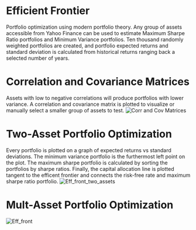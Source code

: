 # Efficient Frontier
Portfolio optimization using modern portfolio theory. Any group of assets accessible from Yahoo Finance can be used to estimate
Maximum Sharpe Ratio portfolios and Minimum Variance portfolios. Ten thousand randomly weighted portfolios are created, and
portfolio expected returns and standard deviation is calculated from historical returns ranging back a selected number of years. 

# Correlation and Covariance Matrices
Assets with low to negative correlations will produce portfolios with lower variance. A correlation and covariance matrix is plotted
to visualize or manually select a smaller group of assets to test.
![Corr and Cov Matrices](https://user-images.githubusercontent.com/45056473/201168924-6aa3c498-fb94-4aa1-8fd8-9e68fc286aca.PNG)

# Two-Asset Portfolio Optimization
Every portfolio is plotted on a graph of expected returns vs standard deviations. The minimum variance portfolio is the furthermost
left point on the plot. The maximum sharpe portfolio is calculated by sorting the portfolios by sharpe ratios. Finally, the capital
allocation line is plotted tangent to the efficent frontier and connects the risk-free rate and maximum sharpe ratio portfolio.
![Eff_front_two_assets](https://user-images.githubusercontent.com/45056473/201169225-031d9ff8-f264-4a0c-a08c-c6f02f51a1cd.PNG)

# Mult-Asset Portfolio Optimization
![Eff_front](https://user-images.githubusercontent.com/45056473/201169241-5c47ed9f-49c9-44b0-a77e-00f2a2c29c36.PNG)
